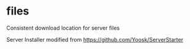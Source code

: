 # files
Consistent download location for server files

Server Installer modified from https://github.com/Yoosk/ServerStarter
